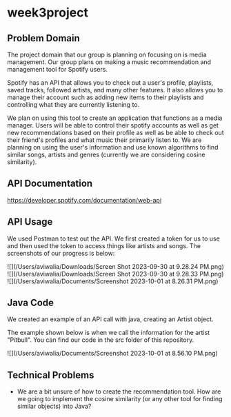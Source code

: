 # week3project

## Problem Domain
The project domain that our group is planning on focusing on is media management. Our group plans on making a music 
recommendation and management tool for Spotify users.

Spotify has an API that allows you to check out a user's profile, playlists, saved tracks, followed artists, 
and many other features. It also allows you to manage their account such as adding new items to their playlists and
controlling what they are currently listening to.

We plan on using this tool to create an application that functions as a media manager. Users will be able to control
their spotify accounts as well as get new recommendations based on their profile as well as be able to check out their
friend's profiles and what music their primarily listen to. We are planning on using the user's information and use
known algorithms to find similar songs, artists and genres (currently we are considering cosine similarity).

## API Documentation
https://developer.spotify.com/documentation/web-api

## API Usage
We used Postman to test out the API. We first created a token for us to use and then used the token to access things
like artists and songs. The screenshots of our progress is below: 

![](/Users/aviwalia/Downloads/Screen Shot 2023-09-30 at 9.28.24 PM.png)
![](/Users/aviwalia/Downloads/Screen Shot 2023-09-30 at 9.28.33 PM.png)
![](/Users/aviwalia/Documents/Screenshot 2023-10-01 at 8.26.31 PM.png)

## Java Code
We created an example of an API call with java, creating an Artist object.

The example shown below is when we call the information for the artist "Pitbull".
You can find our code in the src folder of this repository.

![](/Users/aviwalia/Documents/Screenshot 2023-10-01 at 8.56.10 PM.png)

## Technical Problems
- We are a bit unsure of how to create the recommendation tool. How are we going to implement the cosine similarity
(or any other tool for finding similar objects) into Java?